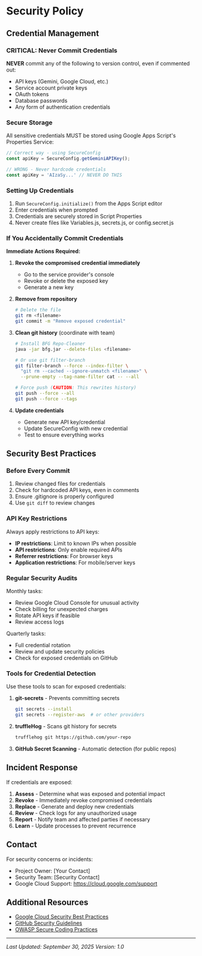 # Security Policy

## Credential Management

### CRITICAL: Never Commit Credentials

**NEVER** commit any of the following to version control, even if commented out:
- API keys (Gemini, Google Cloud, etc.)
- Service account private keys
- OAuth tokens
- Database passwords
- Any form of authentication credentials

### Secure Storage

All sensitive credentials MUST be stored using Google Apps Script's Properties Service:
```javascript
// Correct way - using SecureConfig
const apiKey = SecureConfig.getGeminiAPIKey();

// WRONG - Never hardcode credentials
const apiKey = 'AIzaSy...' // NEVER DO THIS
```

### Setting Up Credentials

1. Run `SecureConfig.initialize()` from the Apps Script editor
2. Enter credentials when prompted
3. Credentials are securely stored in Script Properties
4. Never create files like Variables.js, secrets.js, or config.secret.js

### If You Accidentally Commit Credentials

**Immediate Actions Required:**

1. **Revoke the compromised credential immediately**
   - Go to the service provider's console
   - Revoke or delete the exposed key
   - Generate a new key

2. **Remove from repository**
   ```bash
   # Delete the file
   git rm <filename>
   git commit -m "Remove exposed credential"
   ```

3. **Clean git history** (coordinate with team)
   ```bash
   # Install BFG Repo-Cleaner
   java -jar bfg.jar --delete-files <filename>

   # Or use git filter-branch
   git filter-branch --force --index-filter \
     "git rm --cached --ignore-unmatch <filename>" \
     --prune-empty --tag-name-filter cat -- --all

   # Force push (CAUTION: This rewrites history)
   git push --force --all
   git push --force --tags
   ```

4. **Update credentials**
   - Generate new API key/credential
   - Update SecureConfig with new credential
   - Test to ensure everything works

## Security Best Practices

### Before Every Commit

1. Review changed files for credentials
2. Check for hardcoded API keys, even in comments
3. Ensure .gitignore is properly configured
4. Use `git diff` to review changes

### API Key Restrictions

Always apply restrictions to API keys:
- **IP restrictions**: Limit to known IPs when possible
- **API restrictions**: Only enable required APIs
- **Referrer restrictions**: For browser keys
- **Application restrictions**: For mobile/server keys

### Regular Security Audits

Monthly tasks:
- Review Google Cloud Console for unusual activity
- Check billing for unexpected charges
- Rotate API keys if feasible
- Review access logs

Quarterly tasks:
- Full credential rotation
- Review and update security policies
- Check for exposed credentials on GitHub

### Tools for Credential Detection

Use these tools to scan for exposed credentials:

1. **git-secrets** - Prevents committing secrets
   ```bash
   git secrets --install
   git secrets --register-aws  # or other providers
   ```

2. **truffleHog** - Scans git history for secrets
   ```bash
   trufflehog git https://github.com/your-repo
   ```

3. **GitHub Secret Scanning** - Automatic detection (for public repos)

## Incident Response

If credentials are exposed:

1. **Assess** - Determine what was exposed and potential impact
2. **Revoke** - Immediately revoke compromised credentials
3. **Replace** - Generate and deploy new credentials
4. **Review** - Check logs for any unauthorized usage
5. **Report** - Notify team and affected parties if necessary
6. **Learn** - Update processes to prevent recurrence

## Contact

For security concerns or incidents:
- Project Owner: [Your Contact]
- Security Team: [Security Contact]
- Google Cloud Support: https://cloud.google.com/support

## Additional Resources

- [Google Cloud Security Best Practices](https://cloud.google.com/security/best-practices)
- [GitHub Security Guidelines](https://docs.github.com/en/code-security)
- [OWASP Secure Coding Practices](https://owasp.org/www-project-secure-coding-practices-quick-reference-guide/)

---

*Last Updated: September 30, 2025*
*Version: 1.0*